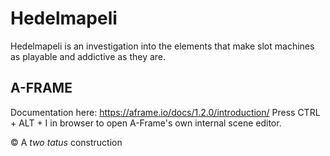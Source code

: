 # Hedelmapeli

Hedelmapeli is an investigation into the elements that make slot machines as playable and addictive as they are.

## A-FRAME

Documentation here: https://aframe.io/docs/1.2.0/introduction/
Press CTRL + ALT + I in browser to open A-Frame's own internal scene editor.

© A _two tatus_ construction
